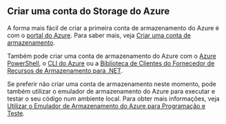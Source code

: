 ## <a name="create-an-azure-storage-account"></a>Criar uma conta do Storage do Azure
A forma mais fácil de criar a primeira conta de armazenamento do Azure é com o [portal do Azure](https://portal.azure.com). Para saber mais, veja [Criar uma conta de armazenamento](../articles/storage/storage-create-storage-account.md#create-a-storage-account).

Também pode criar uma conta de armazenamento do Azure com o [Azure PowerShell](../articles/storage/storage-powershell-guide-full.md), o [CLI do Azure](../articles/storage/storage-azure-cli.md) ou a [Biblioteca de Clientes do Fornecedor de Recursos de Armazenamento para .NET](/dotnet/api/microsoft.azure.management.storage).

Se preferir não criar uma conta de armazenamento neste momento, pode também utilizar o emulador de armazenamento do Azure para executar e testar o seu código num ambiente local. Para obter mais informações, veja [Utilizar o Emulador de Armazenamento do Azure para Programação e Teste](../articles/storage/storage-use-emulator.md).

